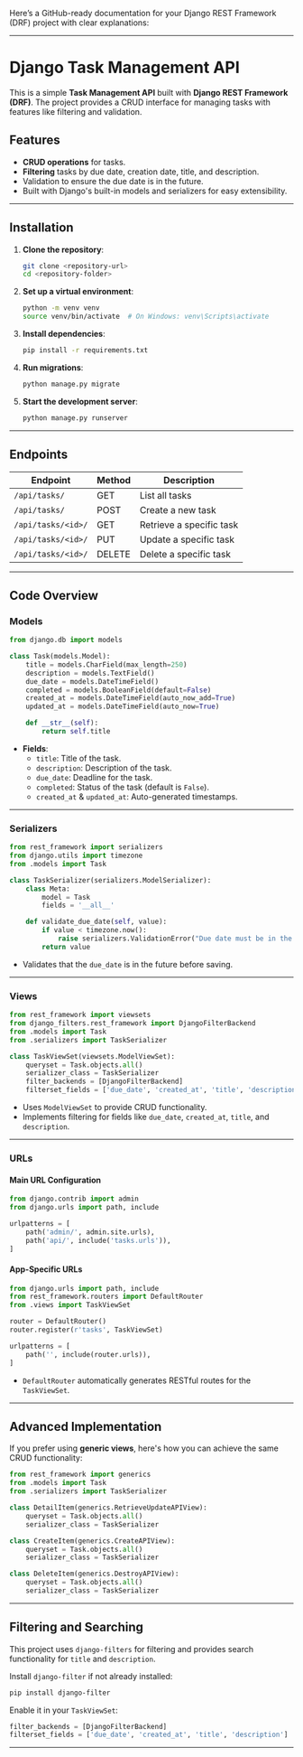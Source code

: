 Here’s a GitHub-ready documentation for your Django REST Framework (DRF) project with clear explanations:

---

# **Django Task Management API**

This is a simple **Task Management API** built with **Django REST Framework (DRF)**. The project provides a CRUD interface for managing tasks with features like filtering and validation.

## **Features**
- **CRUD operations** for tasks.
- **Filtering** tasks by due date, creation date, title, and description.
- Validation to ensure the due date is in the future.
- Built with Django's built-in models and serializers for easy extensibility.

---

## **Installation**

1. **Clone the repository**:
   ```bash
   git clone <repository-url>
   cd <repository-folder>
   ```

2. **Set up a virtual environment**:
   ```bash
   python -m venv venv
   source venv/bin/activate  # On Windows: venv\Scripts\activate
   ```

3. **Install dependencies**:
   ```bash
   pip install -r requirements.txt
   ```

4. **Run migrations**:
   ```bash
   python manage.py migrate
   ```

5. **Start the development server**:
   ```bash
   python manage.py runserver
   ```

---

## **Endpoints**

| Endpoint                  | Method | Description                     |
|---------------------------|--------|---------------------------------|
| `/api/tasks/`             | GET    | List all tasks                 |
| `/api/tasks/`             | POST   | Create a new task              |
| `/api/tasks/<id>/`        | GET    | Retrieve a specific task       |
| `/api/tasks/<id>/`        | PUT    | Update a specific task         |
| `/api/tasks/<id>/`        | DELETE | Delete a specific task         |

---

## **Code Overview**

### **Models**
```python
from django.db import models

class Task(models.Model):
    title = models.CharField(max_length=250)
    description = models.TextField()
    due_date = models.DateTimeField()
    completed = models.BooleanField(default=False)
    created_at = models.DateTimeField(auto_now_add=True)
    updated_at = models.DateTimeField(auto_now=True)

    def __str__(self):
        return self.title
```
- **Fields**:
  - `title`: Title of the task.
  - `description`: Description of the task.
  - `due_date`: Deadline for the task.
  - `completed`: Status of the task (default is `False`).
  - `created_at` & `updated_at`: Auto-generated timestamps.

---

### **Serializers**
```python
from rest_framework import serializers
from django.utils import timezone
from .models import Task

class TaskSerializer(serializers.ModelSerializer):
    class Meta:
        model = Task
        fields = '__all__'

    def validate_due_date(self, value):
        if value < timezone.now():
            raise serializers.ValidationError("Due date must be in the future")
        return value
```
- Validates that the `due_date` is in the future before saving.

---

### **Views**
```python
from rest_framework import viewsets
from django_filters.rest_framework import DjangoFilterBackend
from .models import Task
from .serializers import TaskSerializer

class TaskViewSet(viewsets.ModelViewSet):
    queryset = Task.objects.all()
    serializer_class = TaskSerializer
    filter_backends = [DjangoFilterBackend]
    filterset_fields = ['due_date', 'created_at', 'title', 'description']
```
- Uses `ModelViewSet` to provide CRUD functionality.
- Implements filtering for fields like `due_date`, `created_at`, `title`, and `description`.

---

### **URLs**
#### **Main URL Configuration**
```python
from django.contrib import admin
from django.urls import path, include

urlpatterns = [
    path('admin/', admin.site.urls),
    path('api/', include('tasks.urls')),
]
```

#### **App-Specific URLs**
```python
from django.urls import path, include
from rest_framework.routers import DefaultRouter
from .views import TaskViewSet

router = DefaultRouter()
router.register(r'tasks', TaskViewSet)

urlpatterns = [
    path('', include(router.urls)),
]
```
- `DefaultRouter` automatically generates RESTful routes for the `TaskViewSet`.

---

## **Advanced Implementation**
If you prefer using **generic views**, here's how you can achieve the same CRUD functionality:
```python
from rest_framework import generics
from .models import Task
from .serializers import TaskSerializer

class DetailItem(generics.RetrieveUpdateAPIView): 
    queryset = Task.objects.all()
    serializer_class = TaskSerializer

class CreateItem(generics.CreateAPIView):
    queryset = Task.objects.all()
    serializer_class = TaskSerializer

class DeleteItem(generics.DestroyAPIView):
    queryset = Task.objects.all()
    serializer_class = TaskSerializer
```

---

## **Filtering and Searching**
This project uses `django-filters` for filtering and provides search functionality for `title` and `description`.

Install `django-filter` if not already installed:
```bash
pip install django-filter
```

Enable it in your `TaskViewSet`:
```python
filter_backends = [DjangoFilterBackend]
filterset_fields = ['due_date', 'created_at', 'title', 'description']
```

---
